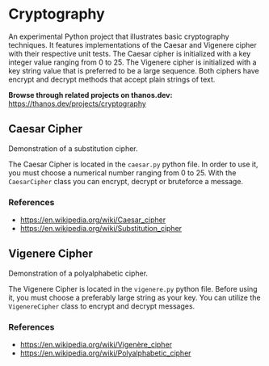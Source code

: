 # Cryptography

An experimental Python project that illustrates basic cryptography techniques. It features implementations of the Caesar and Vigenere cipher with their respective unit tests. The Caesar cipher is initialized with a key integer value ranging from 0 to 25. The Vigenere cipher is initialized with a key string value that is preferred to be a large sequence. Both ciphers have encrypt and decrypt methods that accept plain strings of text.

**Browse through related projects on thanos.dev:**  
https://thanos.dev/projects/cryptography

## Caesar Cipher

Demonstration of a substitution cipher.

The Caesar Cipher is located in the `caesar.py` python file. In order to use it, you must choose a numerical number ranging from 0 to 25. With the `CaesarCipher` class you can encrypt, decrypt or bruteforce a message.

### References
- https://en.wikipedia.org/wiki/Caesar_cipher
- https://en.wikipedia.org/wiki/Substitution_cipher

## Vigenere Cipher

Demonstration of a polyalphabetic cipher.

The Vigenere Cipher is located in the `vigenere.py` python file. Before using it, you must choose a preferably large string as your key. You can utilize the `VigenereCipher` class to encrypt and decrypt messages.

### References
- https://en.wikipedia.org/wiki/Vigenère_cipher
- https://en.wikipedia.org/wiki/Polyalphabetic_cipher
